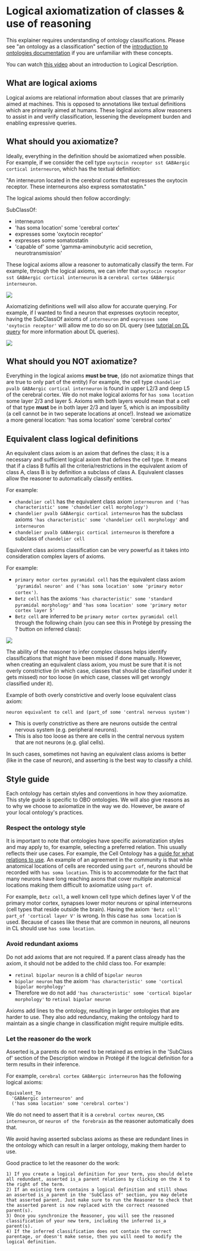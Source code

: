 # Logical axiomatization of classes & use of reasoning

This explainer requires understanding of ontology classifications. Please see "an ontology as a classification" section of the [introduction to ontologies documentation](../explanation/intro-to-ontologies.md) if you are unfamiliar with these concepts.

You can watch [this video](https://youtu.be/jXbeDOb4dkc) about an introduction to Logical Description.

## What are logical axioms

Logical axioms are relational information about classes that are primarily aimed at machines. This is opposed to annotations like textual definitions which are primarily aimed at humans. These logical axioms allow reasoners to assist in and verify classification, lessening the development burden and enabling expressive queries.

## What should you axiomatize?

Ideally, everything in the definition should be axiomatized when possible. For example, if we consider the cell type `oxytocin receptor sst GABAergic cortical interneuron`, which has the textual definition:

"An interneuron located in the cerebral cortex that expresses the oxytocin receptor. These interneurons also express somatostatin."

The logical axioms should then follow accordingly:

SubClassOf:

- interneuron
- 'has soma location' some 'cerebral cortex'
- expresses some 'oxytocin receptor'
- expresses some somatostatin
- 'capable of' some 'gamma-aminobutyric acid secretion, neurotransmission'

These logical axioms allow a reasoner to automatically classify the term. For example, through the logical axioms, we can infer that `oxytocin receptor sst GABAergic cortical interneuron` is a `cerebral cortex GABAergic interneuron`.

![](../images/discussions/logical-axiomatization/oxtrsst-heirachy.png)

Axiomatizing definitions well will also allow for accurate querying. For example, if I wanted to find a neuron that expresses oxytocin receptor, having the SubClassOf axioms of `interneuron` and `expresses some 'oxytocin receptor'` will allow me to do so on DL query (see [tutorial on DL query](../tutorial/basic-dl-query.md) for more information about DL queries).

![](../images/discussions/logical-axiomatization/dl-oxtrneuron.png)

## What should you NOT axiomatize?

Everything in the logical axioms **must be true**, (do not axiomatize things that are true to only part of the entity)
For example, the cell type `chandelier pvalb GABAergic cortical interneuron` is found in upper L2/3 and deep L5 of the cerebral cortex.
We do not make logical axioms for `has soma location` some layer 2/3 and layer 5.
Axioms with both layers would mean that a cell of that type **must** be in both layer 2/3 and layer 5, which is an impossibility (a cell cannot be in two seperate locations at once!). Instead we axiomatize a more general location: 'has soma location' some 'cerebral cortex'

## Equivalent class logical definitions

An equivalent class axiom is an axiom that defines the class; it is a necessary and sufficient logical axiom that defines the cell type. It means that if a class B fulfils all the criteria/restrictions in the equivalent axiom of class A, class B is by definition a subclass of class A.
Equivalent classes allow the reasoner to automatically classify entities.

For example:

- `chandelier cell` has the equivalent class axiom `interneuron and ('has characteristic' some 'chandelier cell morphology')`
- `chandelier pvalb GABAergic cortical interneuron` has the subclass axioms `'has characteristic' some 'chandelier cell morphology'` and `interneuron`
- `chandelier pvalb GABAergic cortical interneuron` is therefore a subclass of `chandelier cell`

Equivalent class axioms classification can be very powerful as it takes into consideration complex layers of axioms.

For example:

- `primary motor cortex pyramidal cell` has the equivalent class axiom `'pyramidal neuron' and ('has soma location' some 'primary motor cortex')`.
- `Betz cell` has the axioms `'has characteristic' some 'standard pyramidal morphology'` and `'has soma location' some 'primary motor cortex layer 5'`
- `Betz cell` are inferred to be `primary motor cortex pyramidal cell` through the following chain (you can see this in Protégé by pressing the ? button on inferred class):

![](../images/discussions/logical-axiomatization/betz-pyramidal.png)

The ability of the reasoner to infer complex classes helps identify classifications that might have been missed if done manually. However, when creating an equivalent class axiom, you must be sure that it is not overly constrictive (in which case, classes that should be classified under it gets missed) nor too loose (in which case, classes will get wrongly classified under it).

Example of both overly constrictive and overly loose equivalent class axiom:

`neuron equivalent to cell and (part_of some 'central nervous system')`

- This is overly constrictive as there are neurons outside the central nervous system (e.g. peripheral neurons).
- This is also too loose as there are cells in the central nervous system that are not neurons (e.g. glial cells).

In such cases, sometimes not having an equivalent class axioms is better (like in the case of neuron), and asserting is the best way to classify a child.

## Style guide

Each ontology has certain styles and conventions in how they axiomatize. This style guide is specific to OBO ontologies. We will also give reasons as to why we choose to axiomatize in the way we do. However, be aware of your local ontology's practices.

### Respect the ontology style

It is important to note that ontologies have specific axiomatization styles and may apply to, for example, selecting a preferred relation. This usually reflects their use cases. For example, the Cell Ontology has a [guide for what relations to use](https://obophenotype.github.io/cell-ontology/relations_guide/). An example of an agreement in the community is that while anatomical locations of cells are recorded using `part of`, neurons should be recorded with `has soma location`. This is to accommodate for the fact that many neurons have long reaching axons that cover multiple anatomical locations making them difficult to axiomatize using `part of`.

For example, `Betz cell`, a well known cell type which defines layer V of the primary motor cortex, synapses lower motor neurons or spinal interneurons (cell types that reside outside the brain). Having the axiom `'Betz cell' part_of 'cortical layer V'` is wrong. In this case `has soma location` is used. Because of cases like these that are common in neurons, all neurons in CL should use `has soma location`.

### Avoid redundant axioms

Do not add axioms that are not required. If a parent class already has the axiom, it should not be added to the child class too.
For example:

- `retinal bipolar neuron` is a child of `bipolar neuron`
- `bipolar neuron` has the axiom `'has characteristic' some 'cortical bipolar morphology'`
- Therefore we do not add `'has characteristic' some 'cortical bipolar morphology'` to `retinal bipolar neuron`

Axioms add lines to the ontology, resulting in larger ontologies that are harder to use. They also add redundancy, making the ontology hard to maintain as a single change in classification might require multiple edits.

### Let the reasoner do the work

Asserted is_a parents do not need to be retained as entries in the 'SubClass of' section of the Description window in Protégé if the logical definition for a term results in their inference.

For example, `cerebral cortex GABAergic interneuron` has the following logical axioms:

```
Equivalent_To
  'GABAergic interneuron' and
  ('has soma location' some 'cerebral cortex')
```

We do not need to assert that it is a `cerebral cortex neuron`, `CNS interneuron`, or `neuron of the forebrain` as the reasoner automatically does that.

We avoid having asserted subclass axioms as these are redundant lines in the ontology which can result in a larger ontology, making them harder to use.

Good practice to let the reasoner do the work:

```
1) If you create a logical definition for your term, you should delete all redundant, asserted is_a parent relations by clicking on the X to the right of the term.
2) If an existing term contains a logical definition and still shows an asserted is_a parent in the 'SubClass of' section, you may delete that asserted parent. Just make sure to run the Reasoner to check that the asserted parent is now replaced with the correct reasoned parent(s).
3) Once you synchronize the Reasoner, you will see the reasoned classification of your new term, including the inferred is_a parent(s).
4) If the inferred classification does not contain the correct parentage, or doesn't make sense, then you will need to modify the logical definition.
```
